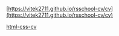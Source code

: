 [https://vitek2711.github.io/rsschool-cv/cv](https://vitek2711.github.io/rsschool-cv/cv)

[html-css-cv](https://vitek2711.github.io/rsschool-cv/)